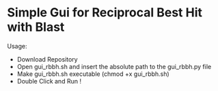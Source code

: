 # Simple Gui for Reciprocal Best Hit with Blast

Usage:
 - Download Repository
 - Open gui_rbbh.sh and insert the absolute path to the gui_rbbh.py file
 - Make gui_rbbh.sh executable (chmod +x gui_rbbh.sh)
 - Double Click and Run !
